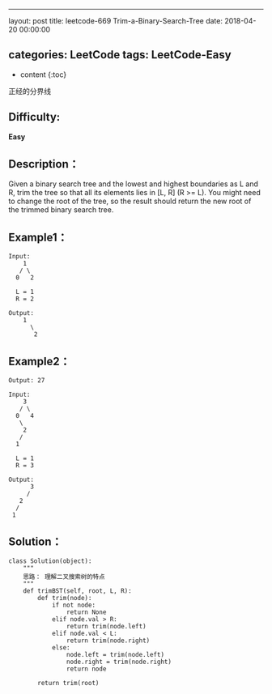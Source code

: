 
---
layout: post
title:  leetcode-669 Trim-a-Binary-Search-Tree
date:   2018-04-20 00:00:00

categories: LeetCode
tags: LeetCode-Easy
---

* content
{:toc}

正经的分界线





## Difficulty:

**Easy**

## Description：

Given a binary search tree and the lowest and highest boundaries as L and R, 
trim the tree so that all its elements lies in [L, R] (R >= L). You might need to 
change the root of the tree, so the result should return the new root of the trimmed binary search tree. 

## Example1：

```
Input: 
    1
   / \
  0   2

  L = 1
  R = 2

Output: 
    1
      \
       2
```

## Example2：

```
Output: 27

Input: 
    3
   / \
  0   4
   \
    2
   /
  1

  L = 1
  R = 3

Output: 
      3
     / 
   2   
  /
 1
```

## Solution：

```
class Solution(object):
    """
    思路： 理解二叉搜索树的特点
    """
    def trimBST(self, root, L, R):
        def trim(node):
            if not node:
                return None
            elif node.val > R:
                return trim(node.left)
            elif node.val < L:
                return trim(node.right)
            else:
                node.left = trim(node.left)
                node.right = trim(node.right)
                return node

        return trim(root)
```